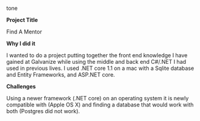 tone

<B>Project Title</B>

Find A Mentor

<B>Why I did it</B>

I wanted to do a project putting together the front end knowledge I have gained at Galvanize while using the middle and 
back end C#/.NET I had used in previous lives.  I used .NET core 1.1 on a mac with a Sqlite database and Entity Frameworks,
and ASP.NET core.

<B>Challenges</B>

Using a newer framework (.NET core) on an operating system it is newly compatible with (Apple OS X) and finding a database
that would work with both (Postgres did not work).


